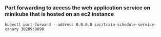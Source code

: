 ### Port forwarding to access the web application service on minikube that is hosted on an ec2 instance

```
kubectl port-forward --address 0.0.0.0 svc/train-schedule-service-canary 30209:8090
```
